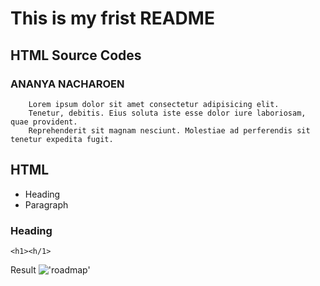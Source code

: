 # This is my frist README
## HTML Source Codes
### ANANYA NACHAROEN

        Lorem ipsum dolor sit amet consectetur adipisicing elit. 
        Tenetur, debitis. Eius soluta iste esse dolor iure laboriosam, quae provident. 
        Reprehenderit sit magnam nesciunt. Molestiae ad perferendis sit tenetur expedita fugit.

## HTML     
- Heading
- Paragraph

### Heading
```
<h1><h/1>
```
Result
!['roadmap'](images/test1.jpg.)
